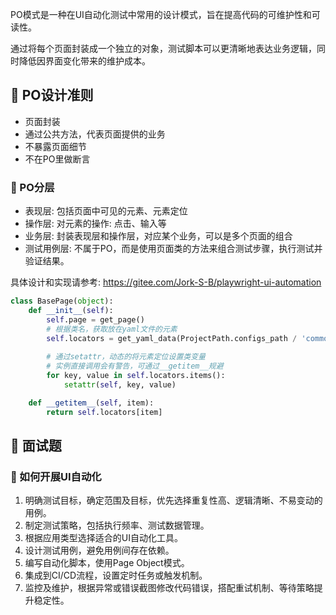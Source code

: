 PO模式是一种在UI自动化测试中常用的设计模式，旨在提高代码的可维护性和可读性。

通过将每个页面封装成一个独立的对象，测试脚本可以更清晰地表达业务逻辑，同时降低因界面变化带来的维护成本。

## 📌 PO设计准则

* 页面封装
* 通过公共方法，代表页面提供的业务
* 不暴露页面细节
* 不在PO里做断言

### 🚁 PO分层

* 表现层: 包括页面中可见的元素、元素定位
* 操作层: 对元素的操作: 点击、输入等
* 业务层: 封装表现层和操作层，对应某个业务，可以是多个页面的组合
* 测试用例层: 不属于PO，而是使用页面类的方法来组合测试步骤，执行测试并验证结果。

具体设计和实现请参考: https://gitee.com/Jork-S-B/playwright-ui-automation

```python
class BasePage(object):
    def __init__(self):
        self.page = get_page()
        # 根据类名，获取放在yaml文件的元素
        self.locators = get_yaml_data(ProjectPath.configs_path / 'common_elements.yaml').get(self.__class__.__name__,
                                                                                             "未找到类名，请检查")
        # 通过setattr，动态的将元素定位设置类变量
        # 实例直接调用会有警告，可通过__getitem__规避
        for key, value in self.locators.items():
            setattr(self, key, value)

    def __getitem__(self, item):
        return self.locators[item]
```

## 📌 面试题

### 🚁 如何开展UI自动化

1. 明确测试目标，确定范围及目标，优先选择重复性高、逻辑清晰、不易变动的用例。
2. 制定测试策略，包括执行频率、测试数据管理。
3. 根据应用类型选择适合的UI自动化工具。
4. 设计测试用例，避免用例间存在依赖。
5. 编写自动化脚本，使用Page Object模式。
6. 集成到CI/CD流程，设置定时任务或触发机制。
7. 监控及维护，根据异常或错误截图修改代码错误，搭配重试机制、等待策略提升稳定性。
